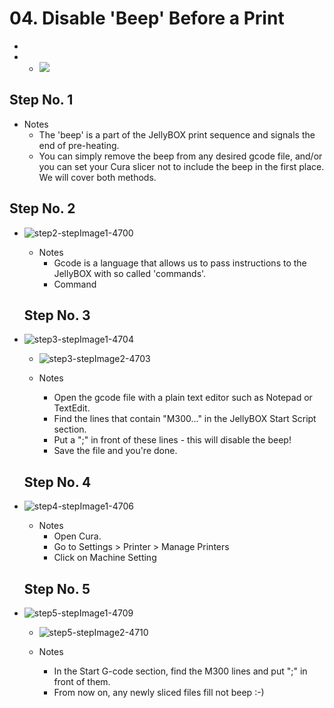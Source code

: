 # 04. Disable 'Beep' Before a Print

   -
   -    - ![](https://d17kynu4zpq5hy.cloudfront.net/igi/imade3d/23NSHfyTMiwT4lGK.medium)


  ## Step No. 1


   - Notes
     - The 'beep' is a part of the JellyBOX print sequence and signals the end of pre-heating.
     - You can simply remove the beep from any desired gcode file, and/or you can set your Cura slicer not to include the beep in the first place. We will cover both methods.

  ## Step No. 2

- ![step2-stepImage1-4700](https://d17kynu4zpq5hy.cloudfront.net/igi/imade3d/Wt2KTsejFTV5QTGd.medium)

   - Notes
     - Gcode is a language that allows us to pass instructions to the JellyBOX with so called  'commands'.
     - Command

  ## Step No. 3

- ![step3-stepImage1-4704](https://d17kynu4zpq5hy.cloudfront.net/igi/imade3d/cSTv2XL1udyIw13B.medium)
     - ![step3-stepImage2-4703](https://d17kynu4zpq5hy.cloudfront.net/igi/imade3d/P51Fyf1HvjZbpIAV.medium)

   - Notes
     - Open the gcode file with a plain text editor such as Notepad or TextEdit.
     - Find the  lines that contain "M300..." in the JellyBOX Start Script section.
     - Put a ";" in front of these lines - this will disable the beep!
     - Save the file and you're done.

  ## Step No. 4

- ![step4-stepImage1-4706](https://d17kynu4zpq5hy.cloudfront.net/igi/imade3d/vJUOO1dCCRTxEqMk.medium)

   - Notes
     - Open Cura.
     - Go to Settings > Printer > Manage Printers
     - Click on Machine Setting

  ## Step No. 5

- ![step5-stepImage1-4709](https://d17kynu4zpq5hy.cloudfront.net/igi/imade3d/vLZMNcYCsStmSVFA.medium)
     - ![step5-stepImage2-4710](https://d17kynu4zpq5hy.cloudfront.net/igi/imade3d/3IZipds3AYPxnEWd.medium)

   - Notes
     - In the Start G-code section, find the M300 lines and put ";" in front of them.
     - From now on, any newly sliced files fill not beep :-)
